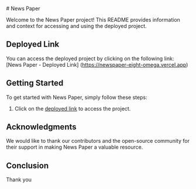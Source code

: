   # News Paper

Welcome to the News Paper project! This README provides information and context for accessing and using the deployed project.

## Deployed Link

You can access the deployed project by clicking on the following link:
[News Paper - Deployed Link] (https://newspaper-eight-omega.vercel.app)

## Getting Started

To get started with News Paper, simply follow these steps:

1. Click on the [deployed link](https://newspaper-eight-omega.vercel.app) to access the project.


## Acknowledgments

We would like to thank our contributors and the open-source community for their support in making News Paper a valuable resource.


## Conclusion

Thank you 

